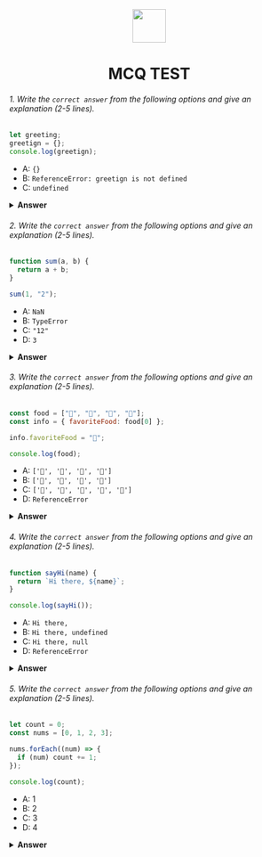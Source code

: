 <div align="center">
  <img height="60" src="https://edurev.gumlet.io/AllImages/original/ApplicationImages/CourseImages/944e5d47-8c55-4a89-91e5-22ab5f2798fc_CI.png">
  <h1>MCQ TEST</h1>
</div>

###### 1. Write the `correct answer` from the following options and give an explanation (2-5 lines).

```javascript
let greeting;
greetign = {};
console.log(greetign);
```

- A: `{}`
- B: `ReferenceError: greetign is not defined`
- C: `undefined`

<details><summary><b>Answer</b></summary>
<p>

#### Answer: The correct answer is B: ReferenceError: greetign is not defined.

<i>There is a typo in the code where greetign is used instead of greeting. As a result, a ReferenceError will be thrown because greetign is not defined as a variable.</i>

</p>
</details>

###### 2. Write the `correct answer` from the following options and give an explanation (2-5 lines).

```javascript
function sum(a, b) {
  return a + b;
}

sum(1, "2");
```

- A: `NaN`
- B: `TypeError`
- C: `"12"`
- D: `3`

<details><summary><b>Answer</b></summary>
<p>

#### Answer: The correct answer is C: `"12"`.

<i>In the given code, the function sum is called with the arguments 1 and "2". However, "2" is a string, not a number. When try to add a number and a string in JavaScript, it doesn't work as expected. Instead of adding them, it combines them as a string. So, 1 + "2" results in the string "12". Therefore, the correct answer is C: "12".</i>

</p>
</details>

###### 3. Write the `correct answer` from the following options and give an explanation (2-5 lines).

```javascript
const food = ["🍕", "🍫", "🥑", "🍔"];
const info = { favoriteFood: food[0] };

info.favoriteFood = "🍝";

console.log(food);
```

- A: `['🍕', '🍫', '🥑', '🍔']`
- B: `['🍝', '🍫', '🥑', '🍔']`
- C: `['🍝', '🍕', '🍫', '🥑', '🍔']`
- D: `ReferenceError`

<details><summary><b>Answer</b></summary>
<p>

#### Answer: The correct answer is A: ['🍕', '🍫', '🥑', '🍔']'. ?

<i>In the given code, the info object's favoriteFood property is initially set to "🍕" which is the first element of the food array. However, later in the code, the value of info.favoriteFood is changed to "🍝". This change does not affect the original food array, so when console.log(food) is executed, it still prints the original array ['🍕', '🍫', '🥑', '🍔'].</i>

</p>
</details>

###### 4. Write the `correct answer` from the following options and give an explanation (2-5 lines).

```javascript
function sayHi(name) {
  return `Hi there, ${name}`;
}

console.log(sayHi());
```

- A: `Hi there,`
- B: `Hi there, undefined`
- C: `Hi there, null`
- D: `ReferenceError`

<details><summary><b>Answer</b></summary>
<p>

#### Answer: The correct answer is B: Hi there, undefined.

<i>The sayHi function expects a parameter name, but when it is called in console.log(sayHi()), no argument is provided. In JavaScript, when you call a function with missing parameters, those parameters are assigned the value undefined by default. Therefore, the function returns "Hi there, undefined" as name is undefined in this case.</i>

</p>
</details>

###### 5. Write the `correct answer` from the following options and give an explanation (2-5 lines).

```javascript
let count = 0;
const nums = [0, 1, 2, 3];

nums.forEach((num) => {
  if (num) count += 1;
});

console.log(count);
```

- A: 1
- B: 2
- C: 3
- D: 4

<details><summary><b>Answer</b></summary>
<p>

#### Answer: The correct answer is C: 3.

<i> The forEach method iterates over the nums array. In JavaScript, 0 is considered falsy, and all other numbers are truthy. Therefore, the condition if (num) evaluates to true for all non-zero numbers (1, 2, and 3). As a result, the count variable is incremented three times, making it 3. Hence, console.log(count) will output 3.</i>

</p>
</details>
